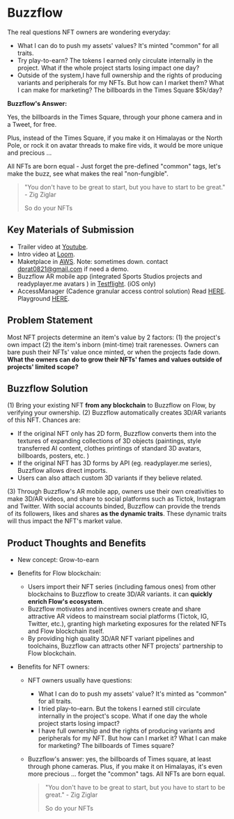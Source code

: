 # Buzzflow

The real questions NFT owners are wondering everyday: 

* What I can do to push my assets' values? It's minted "common" for all traits.
* Try play-to-earn? The tokens I earned only circulate internally in the project. What if the whole project starts losing impact one day?
* Outside of the system,I have full ownership and the rights of producing variants and peripherals for my NFTs. But how can I market them? What I can make for marketing? The billboards in the Times Square $5k/day? 

**Buzzflow's Answer:**

Yes, the billboards in the Times Square, through your phone camera and in a Tweet, for free.

Plus, instead of the Times Square, if you make it on Himalayas or the North Pole, or rock it on avatar threads to make fire vids, it would be more unique and precious ... 

All NFTs are born equal - Just forget the pre-defined "common" tags,  let's make the buzz, see what makes the real "non-fungible".

> "You don't have to be great to start, but you have to start to be great."  - Zig Ziglar
>
> So do your NFTs

## Key Materials of Submission

* Trailer video at [Youtube](https://youtu.be/5Busbnyhzuc).
* Intro video at [Loom](https://www.loom.com/share/6e13a15f8f6244ab9548f7c7a4df36ae). 
* Maketplace in [AWS](http://72.44.61.134/). Note: sometimes down. contact dprat0821@gmail.com if need a demo.
* Buzzflow AR mobile app  (integrated Sports Studios projects and readyplayer.me avatars ) in [Testflight](https://testflight.apple.com/join/QIlICAHD). (iOS only)
* AccessManager (Cadence granular access control solution) Read [HERE](https://github.com/dprat0821/buzzflow/blob/main/AccessManager%20-%20A%20Granular%20Resource%20Access%20Control%20Solution%20.md). Playground [HERE](https://play.flow.com/000db34a-81ee-4709-9d39-948bf953138d?type=account&id=617f068d-825c-4a7e-96ca-f45bb6350234&storage=none).

## Problem Statement
Most NFT projects determine an item's value by 2 factors: (1) the project's own impact (2) the item's inborn (mint-time) trait rarenesses. Owners can bare push their NFTs' value once minted, or when the projects fade down.  **What the owners can do to grow their NFTs' fames and values outside of projects' limited scope?**

## Buzzflow Solution 
(1) Bring your existing NFT **from any blockchain** to Buzzflow on Flow, by verifying your ownership. 
(2) Buzzflow automatically creates 3D/AR variants of this NFT. Chances are:

* If the original NFT only has 2D form, Buzzflow converts them into the textures of expanding collections of 3D objects (paintings, style transferred AI content, clothes printings of standard 3D avatars, billboards, posters, etc. )
* If the original NFT has 3D forms by API (eg. readyplayer.me series), Buzzflow allows direct imports.
* Users can also attach custom 3D variants if they believe related. 

(3) Through Buzzflow's AR mobile app, owners use their own creativities to make 3D/AR videos, and share to social platforms such as Tictok, Instagram and Twitter. With social accounts binded, Buzzflow can provide the trends of its followers, likes and shares **as the dynamic traits**. These dynamic traits will thus impact the NFT's market value.

## Product Thoughts and Benefits
* New concept: Grow-to-earn

* Benefits for Flow blockchain:

  * Users import their NFT series (including famous ones) from other blockchains to Buzzflow to create 3D/AR variants. it can **quickly enrich Flow's ecosystem**. 
  * Buzzflow motivates and incentives owners create and share attractive AR videos to mainstream social platforms (Tictok, IG, Twitter, etc.), granting high marketing exposures for the related NFTs and Flow blockchain itself.
  * By providing high quality 3D/AR NFT variant pipelines and toolchains, Buzzflow can attracts other NFT projects' partnership to Flow blockchain.

* Benefits for NFT owners:

  * NFT owners usually have questions: 

    * What I can do to push my assets' value? It's minted as "common" for all traits.
    * I tried play-to-earn. But the tokens I earned still circulate internally in the project's scope. What if one day the whole project starts losing impact?
    * I have full ownership and the rights of producing variants and peripherals for my NFT. But how can I market it? What I can make for marketing? The billboards of Times square? 

  * Buzzflow's answer: yes, the billboards of Times square, at least through phone cameras. Plus, if you make it on   Himalayas, it's even more precious ... forget the "common" tags. All NFTs are born equal. 

    > "You don't have to be great to start, but you have to start to be great."  - Zig Ziglar
    >
    > So do your NFTs




